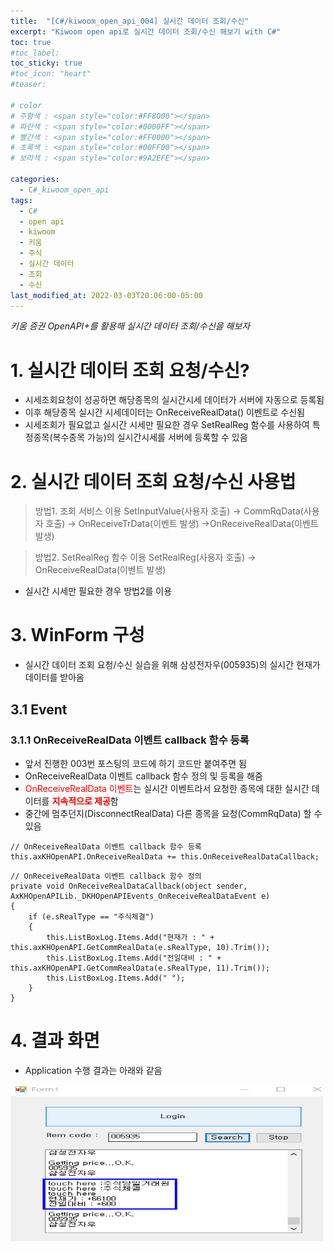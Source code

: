 ```yaml
---
title:  "[C#/kiwoom_open_api_004] 실시간 데이터 조회/수신"
excerpt: "Kiwoom open api로 실시간 데이터 조회/수신 해보기 with C#"
toc: true
#toc_label:
toc_sticky: true
#toc_icon: "heart"
#teaser: 

# color
# 주황색 : <span style="color:#FF8000"></span>
# 파란색 : <span style="color:#0000FF"></span>
# 빨간색 : <span style="color:#FF0000"></span>
# 초록색 : <span style="color:#00FF00"></span>
# 보라색 : <span style="color:#9A2EFE"></span>

categories:
  - C#_kiwoom_open_api
tags:
  - C#
  - open api
  - kiwoom
  - 키움
  - 주식
  - 실시간 데이터
  - 조회
  - 수신
last_modified_at: 2022-03-03T20:06:00-05:00
---
```

*키움 증권 OpenAPI+를 활용해 실시간 데이터 조회/수신을 해보자*
  
# 1. 실시간 데이터 조회 요청/수신?
* 시세조회요청이 성공하면 해당종목의 실시간시세 데이터가 서버에 자동으로 등록됨
* 이후 해당종목 실시간 시세데이터는 OnReceiveRealData() 이벤트로 수신됨
* 시세조회가 필요없고 실시간 시세만 필요한 경우 SetRealReg 함수를 사용하여 특정종목(복수종목 가능)의 실시간시세를 서버에 등록할 수 있음

# 2. 실시간 데이터 조회 요청/수신 사용법
> 방법1. 조회 서비스 이용
> SetInputValue(사용자 호출) -> CommRqData(사용자 호출) -> OnReceiveTrData(이벤트 발생) ->OnReceiveRealData(이벤트 발생)

> 방법2. SetRealReg 함수 이용
> SetRealReg(사용자 호출) -> OnReceiveRealData(이벤트 발생)
  
* 실시간 시세만 필요한 경우 방법2를 이용

# 3. WinForm 구성
* 실시간 데이터 조회 요청/수신 실습을 위해 삼성전자우(005935)의 실시간 현재가 데이터를 받아옴

## 3.1 Event
### 3.1.1 OnReceiveRealData 이벤트 callback 함수 등록
* 앞서 진행한 003번 포스팅의 코드에 하기 코드만 붙여주면 됨
* OnReceiveRealData 이벤트 callback 함수 정의 및 등록을 해줌
* <span style="color:#FF0000">OnReceiveRealData 이벤트</span>는 실시간 이벤트라서 요청한 종목에 대한 실시간 데이터를 <span style="color:#FF0000">**지속적으로 제공**</span>함
* 중간에 멈추던지(DisconnectRealData) 다른 종목을 요청(CommRqData) 할 수 있음

```
// OnReceiveRealData 이벤트 callback 함수 등록
this.axKHOpenAPI.OnReceiveRealData += this.OnReceiveRealDataCallback;
```
```
// OnReceiveRealData 이벤트 callback 함수 정의
private void OnReceiveRealDataCallback(object sender, AxKHOpenAPILib._DKHOpenAPIEvents_OnReceiveRealDataEvent e)
{
    if (e.sRealType == "주식체결")
    {
        this.ListBoxLog.Items.Add("현재가 : " + this.axKHOpenAPI.GetCommRealData(e.sRealType, 10).Trim());
        this.ListBoxLog.Items.Add("전일대비 : " + this.axKHOpenAPI.GetCommRealData(e.sRealType, 11).Trim());
        this.ListBoxLog.Items.Add(" ");
    }
}
```

# 4. 결과 화면
* Application 수행 결과는 아래와 같음  
<img src="/assets/images/220303_kiwoom_realtime/realtime.png" width="500" height="250">